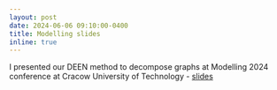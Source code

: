 ```yaml
---
layout: post
date: 2024-06-06 09:10:00-0400
title: Modelling slides
inline: true
---
```


I presented our DEEN method to decompose graphs at Modelling 2024 conference at Cracow University of Technology - [slides](https://raw.githubusercontent.com/RafalKucharskiPK/rafalkucharskipk.github.io/master/assets/pdf/modelling_slides.pdf)
